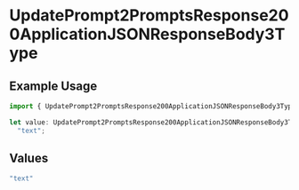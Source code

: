 # UpdatePrompt2PromptsResponse200ApplicationJSONResponseBody3Type

## Example Usage

```typescript
import { UpdatePrompt2PromptsResponse200ApplicationJSONResponseBody3Type } from "orq-poc-typescript-multi-env-version/models/operations";

let value: UpdatePrompt2PromptsResponse200ApplicationJSONResponseBody3Type =
  "text";
```

## Values

```typescript
"text"
```